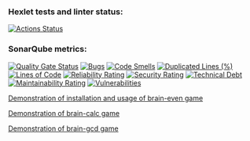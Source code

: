 ### Hexlet tests and linter status:
[![Actions Status](https://github.com/Victoria-Fedorenko/python-project-49/actions/workflows/hexlet-check.yml/badge.svg)](https://github.com/Victoria-Fedorenko/python-project-49/actions)

### SonarQube metrics:
[![Quality Gate Status](https://sonarcloud.io/api/project_badges/measure?project=Victoria-Fedorenko_python-project-49&metric=alert_status)](https://sonarcloud.io/summary/new_code?id=Victoria-Fedorenko_python-project-49) [![Bugs](https://sonarcloud.io/api/project_badges/measure?project=Victoria-Fedorenko_python-project-49&metric=bugs)](https://sonarcloud.io/summary/new_code?id=Victoria-Fedorenko_python-project-49) [![Code Smells](https://sonarcloud.io/api/project_badges/measure?project=Victoria-Fedorenko_python-project-49&metric=code_smells)](https://sonarcloud.io/summary/new_code?id=Victoria-Fedorenko_python-project-49) [![Duplicated Lines (%)](https://sonarcloud.io/api/project_badges/measure?project=Victoria-Fedorenko_python-project-49&metric=duplicated_lines_density)](https://sonarcloud.io/summary/new_code?id=Victoria-Fedorenko_python-project-49) [![Lines of Code](https://sonarcloud.io/api/project_badges/measure?project=Victoria-Fedorenko_python-project-49&metric=ncloc)](https://sonarcloud.io/summary/new_code?id=Victoria-Fedorenko_python-project-49) [![Reliability Rating](https://sonarcloud.io/api/project_badges/measure?project=Victoria-Fedorenko_python-project-49&metric=reliability_rating)](https://sonarcloud.io/summary/new_code?id=Victoria-Fedorenko_python-project-49) [![Security Rating](https://sonarcloud.io/api/project_badges/measure?project=Victoria-Fedorenko_python-project-49&metric=security_rating)](https://sonarcloud.io/summary/new_code?id=Victoria-Fedorenko_python-project-49) [![Technical Debt](https://sonarcloud.io/api/project_badges/measure?project=Victoria-Fedorenko_python-project-49&metric=sqale_index)](https://sonarcloud.io/summary/new_code?id=Victoria-Fedorenko_python-project-49) [![Maintainability Rating](https://sonarcloud.io/api/project_badges/measure?project=Victoria-Fedorenko_python-project-49&metric=sqale_rating)](https://sonarcloud.io/summary/new_code?id=Victoria-Fedorenko_python-project-49) [![Vulnerabilities](https://sonarcloud.io/api/project_badges/measure?project=Victoria-Fedorenko_python-project-49&metric=vulnerabilities)](https://sonarcloud.io/summary/new_code?id=Victoria-Fedorenko_python-project-49)

[Demonstration of installation and usage of brain-even game](https://asciinema.org/a/2aKPZ09YgmeGM2jsgvX5k0WUV)

[Demonstration of brain-calc game](https://asciinema.org/a/OBCsYRl2sxuYel9dnPm5wX05s)

[Demonstration of brain-gcd game](https://asciinema.org/a/Mh6yMTugj1EEIhLHcPcloN5cv)
